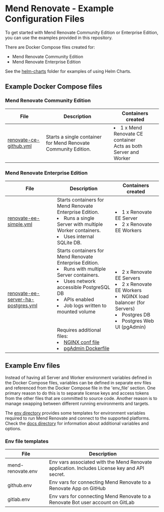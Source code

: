 # Mend Renovate - Example Configuration Files

To get started with Mend Renovate Community Edition or Enterprise Edition, you can use the examples provided in this repository.

There are Docker Compose files created for:
- Mend Renovate Community Edition
- Mend Renovate Enterprise Edition

See the [helm-charts](../helm-charts) folder for examples of using Helm Charts.

## Example Docker Compose files

### Mend Renovate Community Edition

| File                                                            | Description                                                     | Containers created                                                              |
|-----------------------------------------------------------------|-----------------------------------------------------------------|---------------------------------------------------------------------------------|
| [renovate-ce-github.yml](docker-compose/renovate-ce-github.yml) | Starts a single container for Mend Renovate Community Edition.  | <li>1 x Mend Renovate CE container</li> Acts as both Server and Worker          |

### Mend Renovate Enterprise Edition

| File                                                                                    | Description                                                                                                                                                                                                                                                                                                                                                 | Containers created                                                                                                                                               |
|-----------------------------------------------------------------------------------------|-------------------------------------------------------------------------------------------------------------------------------------------------------------------------------------------------------------------------------------------------------------------------------------------------------------------------------------------------------------|------------------------------------------------------------------------------------------------------------------------------------------------------------------|
| [renovate-ee-simple.yml](docker-compose/renovate-ee-simple.yml)                         | Starts containers for Mend Renovate Enterprise Edition.<br/><li>Runs a single Server with multiple Worker containers.</li><li>Uses internal SQLite DB.                                                                                                                                                                                                      | <li>1 x Renovate EE Server </li><li>2 x Renovate EE Workers</li>                                                                                                 |
| [renovate-ee-server-ha-postgres.yml](docker-compose/renovate-ee-server-ha-postgres.yml) | Starts containers for Mend Renovate Enterprise Edition.<br/><li>Runs with multiple Server containers.</li><li>Uses network accessible PostgreSQL DB</li><li>APIs enabled</li><li>Job logs written to mounted volume</li><br/><br/>Requires additional files: <li>[NGINX conf file](conf/nginx.conf)<li>[pgAdmin Dockerfile](dockerfiles/pgadmin/Dockerfile) | <li>2 x Renovate EE Servers</li><li>2 x Renovate EE Workers</li><li>NGINX load balancer (for Servers)</li><li>Postgres DB</li><li>Postgres Web UI (pgAdmin)</li> |

## Example Env files

Instead of having all Server and Worker environment variables defined in the Docker Compose files, variables can be defined in separate env files and referenced from the Docker Compose file in the 'env_file' section.
One primary reason to do this is to separate license keys and access tokens from the other files that are committed to source code.
Another reason is to manage swapping between different running environments and targets.

The [env directory](env) provides some templates for environment variables required to run Mend Renovate and connect to the supported platforms.<br/>
Check the [docs directory](../docs) for information about additional variables and options.

### Env file templates

| File              | Description                                                                                  |
|-------------------|----------------------------------------------------------------------------------------------|
| mend-renovate.env | Env vars associated with the Mend Renovate application. Includes License key and API secret. |
| github.env        | Env vars for connecting Mend Renovate to a Renovate App on GitHub                            |
| gitlab.env        | Env vars for connecting Mend Renovate to a Renovate Bot user account on GitLab               |